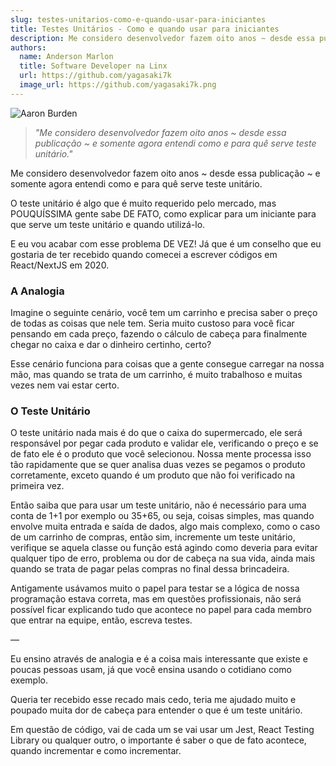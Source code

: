 ```yaml
---
slug: testes-unitarios-como-e-quando-usar-para-iniciantes
title: Testes Unitários - Como e quando usar para iniciantes
description: Me considero desenvolvedor fazem oito anos ~ desde essa publicação ~ e somente agora entendi como e para quê serve teste unitário.
authors:
  name: Anderson Marlon
  title: Software Developer na Linx
  url: https://github.com/yagasaki7k
  image_url: https://github.com/yagasaki7k.png
---
```


![](https://images.unsplash.com/photo-1471107340929-a87cd0f5b5f3?ixlib=rb-4.0.3&ixid=MnwxMjA3fDB8MHxwaG90by1wYWdlfHx8fGVufDB8fHx8&auto=format&fit=crop&w=773&q=80 "Aaron Burden")

> _"Me considero desenvolvedor fazem oito anos ~ desde essa publicação ~ e somente agora entendi como e para quê serve teste unitário."_

Me considero desenvolvedor fazem oito anos ~ desde essa publicação ~ e somente agora entendi como e para quê serve teste unitário.

O teste unitário é algo que é muito requerido pelo mercado, mas POUQUÍSSIMA gente sabe DE FATO, como explicar para um iniciante para que serve um teste unitário e quando utilizá-lo.

E eu vou acabar com esse problema DE VEZ! Já que é um conselho que eu gostaria de ter recebido quando comecei a escrever códigos em React/NextJS em 2020.

### A Analogia

Imagine o seguinte cenário, você tem um carrinho e precisa saber o preço de todas as coisas que nele tem. Seria muito custoso para você ficar pensando em cada preço, fazendo o cálculo de cabeça para finalmente chegar no caixa e dar o dinheiro certinho, certo?

Esse cenário funciona para coisas que a gente consegue carregar na nossa mão, mas quando se trata de um carrinho, é muito trabalhoso e muitas vezes nem vai estar certo.

### O Teste Unitário

O teste unitário nada mais é do que o caixa do supermercado, ele será responsável por pegar cada produto e validar ele, verificando o preço e se de fato ele é o produto que você selecionou. Nossa mente processa isso tão rapidamente que se quer analisa duas vezes se pegamos o produto corretamente, exceto quando é um produto que não foi verificado na primeira vez.

Então saiba que para usar um teste unitário, não é necessário para uma conta de 1+1 por exemplo ou 35+65, ou seja, coisas simples, mas quando envolve muita entrada e saída de dados, algo mais complexo, como o caso de um carrinho de compras, então sim, incremente um teste unitário, verifique se aquela classe ou função está agindo como deveria para evitar qualquer tipo de erro, problema ou dor de cabeça na sua vida, ainda mais quando se trata de pagar pelas compras no final dessa brincadeira.

Antigamente usávamos muito o papel para testar se a lógica de nossa programação estava correta, mas em questões profissionais, não será possível ficar explicando tudo que acontece no papel para cada membro que entrar na equipe, então, escreva testes.

—

Eu ensino através de analogia e é a coisa mais interessante que existe e poucas pessoas usam, já que você ensina usando o cotidiano como exemplo.

Queria ter recebido esse recado mais cedo, teria me ajudado muito e poupado muita dor de cabeça para entender o que é um teste unitário.

Em questão de código, vai de cada um se vai usar um Jest, React Testing Library ou qualquer outro, o importante é saber o que de fato acontece, quando incrementar e como incrementar.
